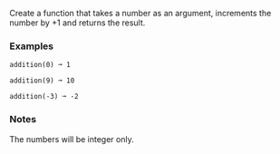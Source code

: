 
Create a function that takes a number as an argument, increments the number by +1 and returns the result.

### Examples

```
addition(0) ➞ 1

addition(9) ➞ 10

addition(-3) ➞ -2
```

### Notes

The numbers will be integer only.
